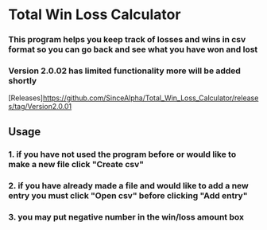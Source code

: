 # Total Win Loss Calculator
### This program helps you keep track of losses and wins in csv format so you can go back and see what you have won and lost
### Version 2.0.02 has limited functionality more will be added shortly
[Releases]https://github.com/SinceAlpha/Total_Win_Loss_Calculator/releases/tag/Version2.0.01

## Usage
### 1. if you have not used the program before or would like to make a new file click "Create csv"
### 2. if you have already made a file and would like to add a new entry you must click "Open csv" before clicking "Add entry"
### 3. you may put negative number in the win/loss amount box
